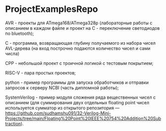 # ProjectExamplesRepo
AVR - проекты для ATmega168/ATmega328p (лабораторные работы с описанием в каждом файле и проект на C - переключение светодиодов по bluetooth);

C - программа, возвращающая глубину получаемого из набора чисел AVL-дерева (на вход построчно подаются количество чисел и сами числа)

CPP - небольшой проект с троичной логикой с тестовым покрытием;

RISC-V - пара простых проектов;

python - пример программы для запуска обработчиков и отправки запросов к серверу NCBI (часть дипломной работы);

SystemVerilog - пример модуля сложения ряда вещественных чисел с описанием (для суммирования двух отдельных floating point чисел используется сумматор из открытого репозитория — https://github.com/sudhamshu091/32-Verilog-Mini-Projects/tree/main/Floating%20Point%20IEEE%20754%20Addition%20Subtraction).
